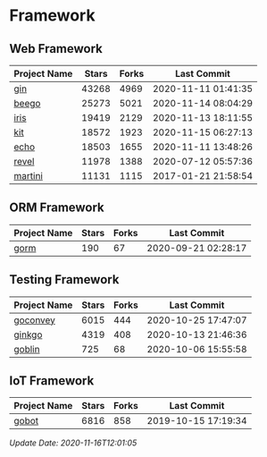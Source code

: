 # Framework

## Web Framework
| Project Name | Stars | Forks | Last Commit |
| ------------ | ----- | ----- | ----------- |
| [gin](https://github.com/gin-gonic/gin) | 43268 | 4969 | 2020-11-11 01:41:35 |
| [beego](https://github.com/astaxie/beego) | 25273 | 5021 | 2020-11-14 08:04:29 |
| [iris](https://github.com/kataras/iris) | 19419 | 2129 | 2020-11-13 18:11:55 |
| [kit](https://github.com/go-kit/kit) | 18572 | 1923 | 2020-11-15 06:27:13 |
| [echo](https://github.com/labstack/echo) | 18503 | 1655 | 2020-11-11 13:48:26 |
| [revel](https://github.com/revel/revel) | 11978 | 1388 | 2020-07-12 05:57:36 |
| [martini](https://github.com/go-martini/martini) | 11131 | 1115 | 2017-01-21 21:58:54 |

## ORM Framework
| Project Name | Stars | Forks | Last Commit |
| ------------ | ----- | ----- | ----------- |
| [gorm](https://github.com/jinzhu/gorm) | 190 | 67 | 2020-09-21 02:28:17 |

## Testing Framework
| Project Name | Stars | Forks | Last Commit |
| ------------ | ----- | ----- | ----------- |
| [goconvey](https://github.com/smartystreets/goconvey) | 6015 | 444 | 2020-10-25 17:47:07 |
| [ginkgo](https://github.com/onsi/ginkgo) | 4319 | 408 | 2020-10-13 21:46:36 |
| [goblin](https://github.com/franela/goblin) | 725 | 68 | 2020-10-06 15:55:58 |

## IoT Framework
| Project Name | Stars | Forks | Last Commit |
| ------------ | ----- | ----- | ----------- |
| [gobot](https://github.com/hybridgroup/gobot) | 6816 | 858 | 2019-10-15 17:19:34 |

*Update Date: 2020-11-16T12:01:05*